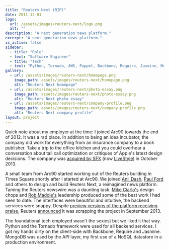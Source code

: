 ```yaml
---
title: "Reuters Next (RIP)"
date: 2011-12-01
logo:
  url: /assets/images/reuters-next/logo.png
  alt: ""
description: "A next generation news platform."
excerpt: "A next generation news platform."
is_active: false
sidebar:
  - title: "Role"
  - text: "Software Engineer"
  - title: "Tech"
  - text: "Python, Tornado, AWS, Puppet, Backbone, Require, Jasmine, MongoDB"
gallery:
  - url: /assets/images/reuters-next/homepage.png
    image_path: assets/images/reuters-next/homepage.png
    alt: "Reuters Next homepage"
  - url: /assets/images/reuters-next/photo-essay.png
    image_path: assets/images/reuters-next/photo-essay.png
    alt: "Reuters Next photo essay"
  - url: /assets/images/reuters-next/company-profile.png
    image_path: assets/images/reuters-next/company-profile.png
    alt: "Reuters Next company profile"
layout: project
---
```

<p>Quick note about my employer at the time: I joined Arc90 towards the end of 2012. It was a rad place. In addition to being an idea incubator, the company did work for everything from an insurance company to a book publisher. Take a trip to the office kitchen and you could overhear a conversation about tail call optimization or critiques of Apple's latest design decisions. The company was <a href="http://www.hypebot.com/hypebot/2013/10/sfx-entertainment-sfxe-acquires-fame-house-tunezy-and-arc90.html" rel="external">acquired by SFX</a> (now <a href="http://livestyle.com/" rel="external">LiveStyle</a>) in October 2013.</p>

<p>A small team from Arc90 started working out of the Reuters building in Times Square shortly after I started at Arc90. We joined <a href="https://twitter.com/anildash" rel="external">Anil Dash</a>, <a href="https://twitter.com/ftrain" rel="external">Paul Ford</a> and others to design and build Reuters Next, a reimagined news platform. Taming the Reuters newswire was a daunting task. <a href="https://mciarlo.com" rel="external">Mike Ciarlo's</a> design chops and <a href="https://robmadole.com" rel="external">Rob Madole's</a> leadership produced some of the best work I had seen to date. The interfaces were beautiful and intuitive, the backend services were snappy. Despite <a href="http://www.nytimes.com/2013/09/19/business/media/reuters-ends-plans-for-ambitious-direct-to-reader-service.html" rel="external">preview versions of the platform receiving praise</a>, Reuters <a href="http://www.niemanlab.org/2013/09/reuters-nixes-next-failed-redesigns-and-the-challenge-of-expanding-a-digital-audience/" rel="external">announced</a> it was scrapping the project in September 2013.</p>

<p>The foundational tech employed wasn't the sexiest but we liked it that way. Python and the Tornado framework were used for all backend services. I got my hands dirty on the client-side with Backbone, Require and Jasmine. MongoDB was used by the API layer, my first use of a NoSQL datastore in a production environment.</p>



